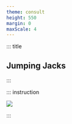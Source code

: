 ```yaml
---
theme: consult
height: 550
margin: 0
maxScale: 4
---
```

<!-- slide template="[[gym-ex]]" -->

::: title
## Jumping Jacks
:::

::: instruction

![](https://thumbs.gfycat.com/AmbitiousThatAfricanharrierhawk-size_restricted.gif)

:::